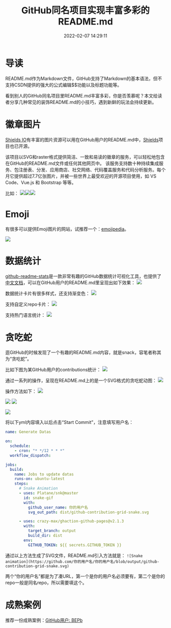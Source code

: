 ﻿---
title: GitHub同名项目实现丰富多彩的README.md
date: 2022-02-07 14:29:11
summary: 本文分享GitHub同名项目实现丰富多彩的README.md的经验。
tags:
- Git
- GitHub
- Markdown
categories:
- 开发技术
---

# 导读

README.md作为Markdown文件，GitHub支持了Markdown的基本语法，但不支持CSDN提供的强大的公式编辑\$\$功能以及标题功能等。

看到别人的GitHub同名项目里README.md丰富多彩，你是否羡慕呢？本文给读者分享几种常见的装饰README.md的小技巧，遇到新鲜的玩法会持续更新。

# 徽章图片

[Shields IO](https://img.shields.io)有丰富的图片资源可以用在GitHub用户的README.md中，[Shields](https://github.com/badges/shields)项目也已开源。

该项目以SVG和raster格式提供简洁、一致和易读的徽章的服务，可以轻松地包含在GitHub的README.md文件或任何其他网页中。 该服务支持数十种持续集成服务、包注册表、分发、应用商店、社交网络、代码覆盖服务和代码分析服务。每个月它提供超过7.7亿张图片，并被一些世界上最受欢迎的开源项目使用，如 VS Code、Vue.js 和 Bootstrap 等等。

比如：
![](../../../images/软件开发/Git/GitHub同名项目实现丰富多彩的README.md/1.png)![](../../../images/软件开发/Git/GitHub同名项目实现丰富多彩的README.md/2.png)![](../../../images/软件开发/Git/GitHub同名项目实现丰富多彩的README.md/3.png)

# Emoji

有很多可以提供Emoji图片的网站，试推荐一个：[emojipedia](https://emojipedia.org)。

![](../../../images/软件开发/Git/GitHub同名项目实现丰富多彩的README.md/4.png)

# 数据统计

[github-readme-stats](https://github.com/anuraghazra/github-readme-stats/blob/master/docs/readme_cn.md)是一款非常有趣的GitHub数据统计可视化工具，也提供了[中文文档](https://github.com/anuraghazra/github-readme-stats/blob/master/docs/readme_cn.md)，可以在GitHub用户的README.md里呈现出如下效果：
![](../../../images/软件开发/Git/GitHub同名项目实现丰富多彩的README.md/5.png)

数据统计卡片有很多样式，还支持渐变色：
![](../../../images/软件开发/Git/GitHub同名项目实现丰富多彩的README.md/6.png)

支持自定义repo卡片：
![](../../../images/软件开发/Git/GitHub同名项目实现丰富多彩的README.md/7.png)

支持热门语言统计：
![](../../../images/软件开发/Git/GitHub同名项目实现丰富多彩的README.md/8.png)

# 贪吃蛇

逛GitHub的时候发现了一个有趣的README.md内容，就是snack，容笔者称其为“贪吃蛇”。

比如下图为某GitHub用户的contributions统计：
![](../../../images/软件开发/Git/GitHub同名项目实现丰富多彩的README.md/9.png)

通过一系列的操作，呈现在README.md上的是一个SVG格式的贪吃蛇动图：
![](../../../images/软件开发/Git/GitHub同名项目实现丰富多彩的README.md/10.png)

操作方法如下：
![](../../../images/软件开发/Git/GitHub同名项目实现丰富多彩的README.md/11.png)

![](../../../images/软件开发/Git/GitHub同名项目实现丰富多彩的README.md/12.png)
![](../../../images/软件开发/Git/GitHub同名项目实现丰富多彩的README.md/13.png)

![](../../../images/软件开发/Git/GitHub同名项目实现丰富多彩的README.md/14.png)

将以下yml内容填入以后点击“Start Commit”，注意填写用户名：
```yml
name: Generate Datas

on:
  schedule:
    - cron: "* */12 * * *"
  workflow_dispatch:

jobs:
  build:
    name: Jobs to update datas
    runs-on: ubuntu-latest
    steps:
      # Snake Animation
      - uses: Platane/snk@master
        id: snake-gif
        with:
          github_user_name: 你的用户名
          svg_out_path: dist/github-contribution-grid-snake.svg

      - uses: crazy-max/ghaction-github-pages@v2.1.3
        with:
          target_branch: output
          build_dir: dist
        env:
          GITHUB_TOKEN: ${{ secrets.GITHUB_TOKEN }}

```

通过以上方法生成了SVG文件，README.md引入方法就是：
`![Snake animation](https://github.com/你的用户名/你的用户名/blob/output/github-contribution-grid-snake.svg)`

两个“你的用户名”都是为了凑URL，第一个是你的用户名必须要有，第二个是你的repo一般是同名repo，所以需要填这个。

# 成熟案例

推荐一份成熟案例：[GitHub用户: BEPb](https://github.com/BEPb/BEPb)
